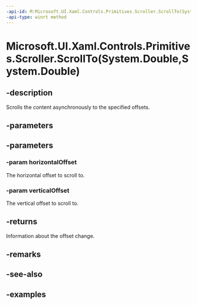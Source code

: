 ```yaml
---
-api-id: M:Microsoft.UI.Xaml.Controls.Primitives.Scroller.ScrollTo(System.Double,System.Double)
-api-type: winrt method
---
```


# Microsoft.UI.Xaml.Controls.Primitives.Scroller.ScrollTo(System.Double,System.Double)

<!--
public Microsoft.UI.Xaml.Controls.ScrollInfo ScrollTo (double horizontalOffset, double verticalOffset);
-->

## -description

Scrolls the content asynchronously to the specified offsets.

## -parameters

## -parameters

### -param horizontalOffset

The horizontal offset to scroll to.

### -param verticalOffset

The vertical offset to scroll to.

## -returns

Information about the offset change.

## -remarks

## -see-also

## -examples

